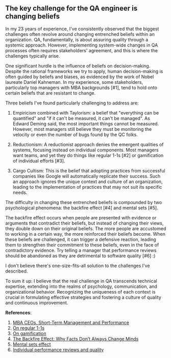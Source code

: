 ## The key challenge for the QA engineer is changing beliefs

In my 23 years of experience, I've consistently observed that the biggest challenges often revolve around changing entrenched beliefs within an organization. QA, fundamentally, is about assuring quality through a systemic approach. However, implementing system-wide changes in QA processes often requires stakeholders' agreement, and this is where the challenges typically arise.

One significant hurdle is the influence of beliefs on decision-making. Despite the rational frameworks we try to apply, human decision-making is often guided by beliefs and biases, as evidenced by the work of Nobel laureate Daniel Kahneman. In my experience, some stakeholders, particularly top managers with MBA backgrounds [#1], tend to hold onto certain beliefs that are resistant to change.

Three beliefs I've found particularly challenging to address are:

1. Empiricism combined with Taylorism: a belief that "everything can be quantified" and "if it can't be measured, it can't be managed". As Edward Deming said, the most important things cannot be measured. However, most managers still believe they must be monitoring the velocity or even the number of bugs found by the QC folks.

2. Reductionism: A reductionist approach denies the emergent qualities of systems, focusing instead on individual components. Most managers want teams, and yet they do things like regular 1-1s [#2] or gamification of individual efforts [#3].

3. Cargo Cultism: This is the belief that adopting practices from successful companies like Google will automatically replicate their success. Such an approach ignores the unique context and culture of an organization, leading to the implementation of practices that may not suit its specific needs.

The difficulty in changing these entrenched beliefs is compounded by two psychological phenomena: the backfire effect [#4] and mental sets [#5].

The backfire effect occurs when people are presented with evidence or arguments that contradict their beliefs, but instead of changing their views, they double down on their original beliefs. The more people are accustomed to working in a certain way, the more reinforced their beliefs become. When these beliefs are challenged, it can trigger a defensive reaction, leading them to strengthen their commitment to these beliefs, even in the face of contradictory evidence. Try telling a manager that performance reviews should be abandoned as they are detrimental to software quality [#6] :)

I don't believe there's one-size-fits-all solution to the challenges I've described.

To sum it up: I believe that the real challenge in QA transcends technical expertise, extending into the realms of psychology, communication, and organizational behavior. Recognizing the uniqueness of each context is crucial in formulating effective strategies and fostering a culture of quality and continuous improvement.

**References**:
1. [MBA CEOs, Short-Term Management and Performance](https://link.springer.com/article/10.1007/s10551-017-3450-5)
2. [On regular 1-1s](https://sharovatov.github.io/e/2023-08-oneonone.html)
3. [On gamification](https://sharovatov.github.io/e/2023-12-gamification.html)
4. [The Backfire Effect: Why Facts Don’t Always Change Minds](https://effectiviology.com/backfire-effect-facts-dont-change-minds/)
5. [Mental sets effect](https://qase.io/blog/mental-sets-effect/)
6. [Individual performance reviews and quality](https://qase.io/blog/performance-reviews-and-quality/)

